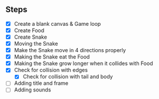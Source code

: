 ## Steps

- [x] Create a blank canvas & Game loop
- [x] Create Food
- [x] Create Snake
- [x] Moving the Snake
- [x] Make the Snake move in 4 directions properly
- [x] Making the Snake eat the Food
- [x] Making the Snake grow longer when it collides with Food
- [x] Check for collision with edges
    - [x] Check for collision with tail and body
- [ ] Adding title and frame
- [ ] Adding sounds

